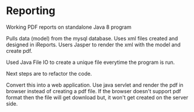 # Reporting
Working PDF reports on standalone Java 8 program

Pulls data (model) from the mysql database. Uses xml files created and designed in iReports. Users Jasper to render 
the xml with the model and create pdf. 

Used Java File IO to create a unique file everytime the program is run.

Next steps are to refactor the code. 

Convert this into a web application. Use java servlet and render the pdf in browser instead of creating a pdf file. 
If the browser doesn't support pdf format then the file will get download but, it won't get created on the server side.

